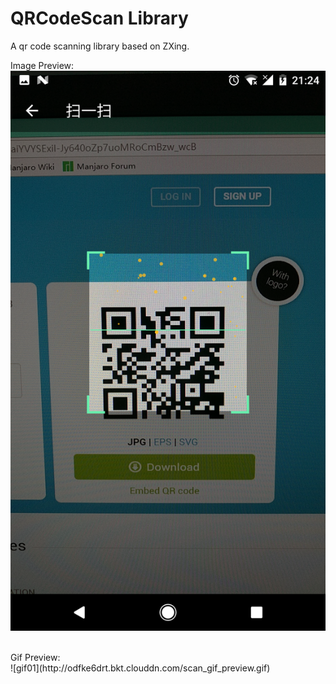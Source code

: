 # QRCodeScan Library
A qr code scanning library based on ZXing.

Image Preview:</br>
![static_preview](screenshot/preview.png)

</br>
Gif Preview:</br>
![gif01](http://odfke6drt.bkt.clouddn.com/scan_gif_preview.gif)
